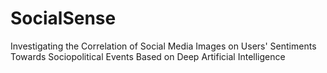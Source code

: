 # SocialSense
Investigating the Correlation of Social Media Images on Users' Sentiments Towards Sociopolitical Events Based on Deep Artificial Intelligence
